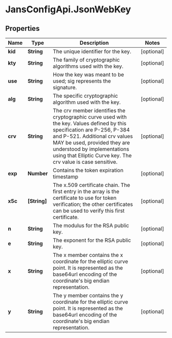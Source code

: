 # JansConfigApi.JsonWebKey

## Properties

Name | Type | Description | Notes
------------ | ------------- | ------------- | -------------
**kid** | **String** | The unique identifier for the key. | [optional] 
**kty** | **String** | The family of cryptographic algorithms used with the key. | [optional] 
**use** | **String** | How the key was meant to be used; sig represents the signature. | [optional] 
**alg** | **String** | The specific cryptographic algorithm used with the key. | [optional] 
**crv** | **String** | The crv member identifies the cryptographic curve used with the key. Values defined by this specification are P-256, P-384 and P-521. Additional crv values MAY be used, provided they are understood by implementations using that Elliptic Curve key. The crv value is case sensitive. | [optional] 
**exp** | **Number** | Contains the token expiration timestamp | [optional] 
**x5c** | **[String]** | The x.509 certificate chain. The first entry in the array is the certificate to use for token verification; the other certificates can be used to verify this first certificate. | [optional] 
**n** | **String** | The modulus for the RSA public key. | [optional] 
**e** | **String** | The exponent for the RSA public key. | [optional] 
**x** | **String** | The x member contains the x coordinate for the elliptic curve point. It is represented as the base64url encoding of the coordinate&#39;s big endian representation. | [optional] 
**y** | **String** | The y member contains the y coordinate for the elliptic curve point. It is represented as the base64url encoding of the coordinate&#39;s big endian representation. | [optional] 


